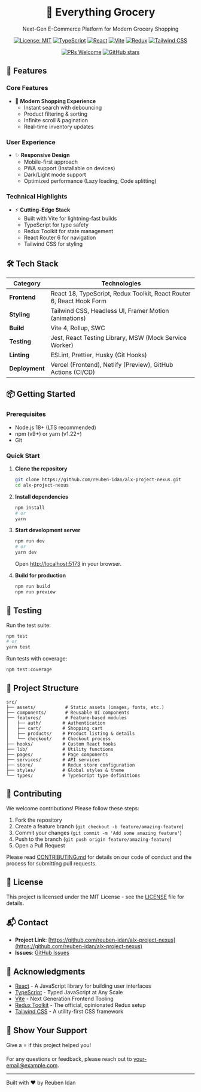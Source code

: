 <div align="center">
  <h1>🛒 Everything Grocery</h1>
  <p>Next-Gen E-Commerce Platform for Modern Grocery Shopping</p>
  
  [![License: MIT](https://img.shields.io/badge/License-MIT-yellow.svg)](https://opensource.org/licenses/MIT)
  [![TypeScript](https://img.shields.io/badge/TypeScript-4.9+-007ACC?logo=typescript&logoColor=white)](https://www.typescriptlang.org/)
  [![React](https://img.shields.io/badge/React-18-61DAFB?logo=react&logoColor=white)](https://reactjs.org/)
  [![Vite](https://img.shields.io/badge/Vite-4.0+-646CFF?logo=vite&logoColor=white)](https://vitejs.dev/)
  [![Redux](https://img.shields.io/badge/Redux_Toolkit-1.9.0-764ABC?logo=redux&logoColor=white)](https://redux-toolkit.js.org/)
  [![Tailwind CSS](https://img.shields.io/badge/Tailwind_CSS-3.0+-06B6D4?logo=tailwind-css&logoColor=white)](https://tailwindcss.com/)
  
  [![PRs Welcome](https://img.shields.io/badge/PRs-welcome-brightgreen.svg?style=flat-square)](http://makeapullrequest.com)
  [![GitHub stars](https://img.shields.io/github/stars/reuben-idan/alx-project-nexus?style=social)](https://github.com/reuben-idan/alx-project-nexus/stargazers)
</div>

## 🚀 Features

### Core Features
- 🛒 **Modern Shopping Experience**
  - Instant search with debouncing
  - Product filtering & sorting
  - Infinite scroll & pagination
  - Real-time inventory updates

### User Experience
- ✨ **Responsive Design**
  - Mobile-first approach
  - PWA support (Installable on devices)
  - Dark/Light mode support
  - Optimized performance (Lazy loading, Code splitting)

### Technical Highlights
- ⚡ **Cutting-Edge Stack**
  - Built with Vite for lightning-fast builds
  - TypeScript for type safety
  - Redux Toolkit for state management
  - React Router 6 for navigation
  - Tailwind CSS for styling

## 🛠️ Tech Stack

| Category        | Technologies                                                                 |
|----------------|-----------------------------------------------------------------------------|
| **Frontend**   | React 18, TypeScript, Redux Toolkit, React Router 6, React Hook Form        |
| **Styling**    | Tailwind CSS, Headless UI, Framer Motion (animations)                       |
| **Build**      | Vite 4, Rollup, SWC                                                         |
| **Testing**    | Jest, React Testing Library, MSW (Mock Service Worker)                      |
| **Linting**    | ESLint, Prettier, Husky (Git Hooks)                                         |
| **Deployment** | Vercel (Frontend), Netlify (Preview), GitHub Actions (CI/CD)                |

## 📦 Getting Started

### Prerequisites

- Node.js 18+ (LTS recommended)
- npm (v9+) or yarn (v1.22+)
- Git

### Quick Start

1. **Clone the repository**
   ```bash
   git clone https://github.com/reuben-idan/alx-project-nexus.git
   cd alx-project-nexus
   ```

2. **Install dependencies**
   ```bash
   npm install
   # or
   yarn
   ```

3. **Start development server**
   ```bash
   npm run dev
   # or
   yarn dev
   ```
   Open [http://localhost:5173](http://localhost:5173) in your browser.

4. **Build for production**
   ```bash
   npm run build
   npm run preview
   ```

## 🧪 Testing

Run the test suite:
```bash
npm test
# or
yarn test
```

Run tests with coverage:
```bash
npm test:coverage
```

## 🧩 Project Structure

```
src/
├── assets/           # Static assets (images, fonts, etc.)
├── components/       # Reusable UI components
├── features/         # Feature-based modules
│   ├── auth/        # Authentication
│   ├── cart/        # Shopping cart
│   ├── products/    # Product listing & details
│   └── checkout/    # Checkout process
├── hooks/           # Custom React hooks
├── lib/             # Utility functions
├── pages/           # Page components
├── services/        # API services
├── store/           # Redux store configuration
├── styles/          # Global styles & theme
└── types/           # TypeScript type definitions
```

## 🤝 Contributing

We welcome contributions! Please follow these steps:

1. Fork the repository
2. Create a feature branch (`git checkout -b feature/amazing-feature`)
3. Commit your changes (`git commit -m 'Add some amazing feature'`)
4. Push to the branch (`git push origin feature/amazing-feature`)
5. Open a Pull Request

Please read [CONTRIBUTING.md](CONTRIBUTING.md) for details on our code of conduct and the process for submitting pull requests.

## 📄 License

This project is licensed under the MIT License - see the [LICENSE](LICENSE) file for details.

## 📬 Contact

- **Project Link**: [https://github.com/reuben-idan/alx-project-nexus](https://github.com/reuben-idan/alx-project-nexus)
- **Issues**: [GitHub Issues](https://github.com/reuben-idan/alx-project-nexus/issues)

## 🙏 Acknowledgments

- [React](https://reactjs.org/) - A JavaScript library for building user interfaces
- [TypeScript](https://www.typescriptlang.org/) - Typed JavaScript at Any Scale
- [Vite](https://vitejs.dev/) - Next Generation Frontend Tooling
- [Redux Toolkit](https://redux-toolkit.js.org/) - The official, opinionated Redux setup
- [Tailwind CSS](https://tailwindcss.com/) - A utility-first CSS framework

## 🌟 Show Your Support

Give a ⭐️ if this project helped you!

For any questions or feedback, please reach out to [your-email@example.com](mailto:your-email@example.com).

---

Built with ❤️ by Reuben Idan
